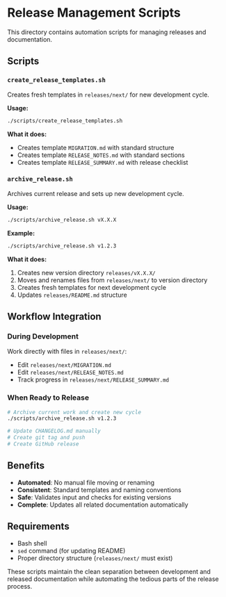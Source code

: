# Release Management Scripts

This directory contains automation scripts for managing releases and documentation.

## Scripts

### `create_release_templates.sh`
Creates fresh templates in `releases/next/` for new development cycle.

**Usage:**
```bash
./scripts/create_release_templates.sh
```

**What it does:**
- Creates template `MIGRATION.md` with standard structure
- Creates template `RELEASE_NOTES.md` with standard sections
- Creates template `RELEASE_SUMMARY.md` with release checklist

### `archive_release.sh`
Archives current release and sets up new development cycle.

**Usage:**
```bash
./scripts/archive_release.sh vX.X.X
```

**Example:**
```bash
./scripts/archive_release.sh v1.2.3
```

**What it does:**
1. Creates new version directory `releases/vX.X.X/`
2. Moves and renames files from `releases/next/` to version directory
3. Creates fresh templates for next development cycle
4. Updates `releases/README.md` structure

## Workflow Integration

### During Development
Work directly with files in `releases/next/`:
- Edit `releases/next/MIGRATION.md`
- Edit `releases/next/RELEASE_NOTES.md`  
- Track progress in `releases/next/RELEASE_SUMMARY.md`

### When Ready to Release
```bash
# Archive current work and create new cycle
./scripts/archive_release.sh v1.2.3

# Update CHANGELOG.md manually
# Create git tag and push
# Create GitHub release
```

## Benefits

- **Automated**: No manual file moving or renaming
- **Consistent**: Standard templates and naming conventions
- **Safe**: Validates input and checks for existing versions
- **Complete**: Updates all related documentation automatically

## Requirements

- Bash shell
- `sed` command (for updating README)
- Proper directory structure (`releases/next/` must exist)

These scripts maintain the clean separation between development and released documentation while automating the tedious parts of the release process.
